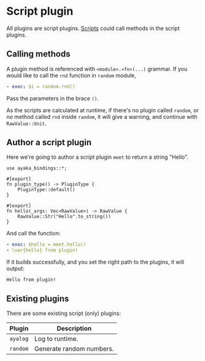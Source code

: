 # Script plugin
All plugins are script plugins.
[Scripts](../config/script.md) could call methods in the script plugins.

## Calling methods
A plugin method is referenced with `<module>.<fn>(...)` grammar.
If you would like to call the `rnd` function in `random` module,
``` yaml
- exec: $i = random.rnd()
```
Pass the parameters in the brace `()`.

As the scripts are calculated at runtime, if there's no plugin called `random`,
or no method called `rnd` inside `random`, it will give a warning, and continue with `RawValue::Unit`.

## Author a script plugin
Here we're going to author a script plugin `meet` to return a string "Hello".
``` rust,ignore
use ayaka_bindings::*;

#[export]
fn plugin_type() -> PluginType {
    PluginType::default()
}

#[export]
fn hello(_args: Vec<RawValue>) -> RawValue {
    RawValue::Str("Hello".to_string())
}
```
And call the function:
``` yaml
- exec: $hello = meet.hello()
- \var{hello} from plugin!
```
If it builds successfully, and you set the right path to the plugins, it will output:
``` ignore
Hello from plugin!
```

## Existing plugins
There are some existing script (only) plugins:

| Plugin   | Description              |
| -------- | ------------------------ |
| `ayalog` | Log to runtime.          |
| `random` | Generate random numbers. |
